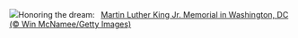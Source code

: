 ![](https://www.bing.com/th?id=OHR.KingMemorial_EN-US1319830882_UHD.jpg&w=1000)Honoring the dream:&nbsp;&ensp;[Martin Luther King Jr. Memorial in Washington, DC (© Win McNamee/Getty Images)](https://www.bing.com/th?id=OHR.KingMemorial_EN-US1319830882_UHD.jpg)
<br><br/>

